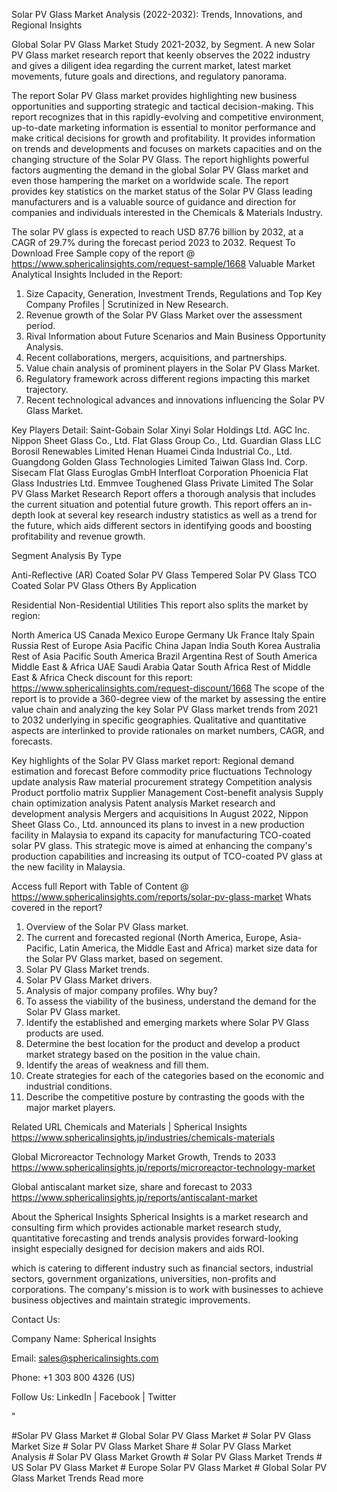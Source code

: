 Solar PV Glass Market Analysis (2022-2032): Trends, Innovations, and Regional Insights
 

Global Solar PV Glass Market Study 2021-2032, by Segment. A new Solar PV Glass market research report that keenly observes the 2022 industry and gives a diligent idea regarding the current market, latest market movements, future goals and directions, and regulatory panorama.

The report Solar PV Glass market provides highlighting new business opportunities and supporting strategic and tactical decision-making. This report recognizes that in this rapidly-evolving and competitive environment, up-to-date marketing information is essential to monitor performance and make critical decisions for growth and profitability. It provides information on trends and developments and focuses on markets capacities and on the changing structure of the Solar PV Glass. The report highlights powerful factors augmenting the demand in the global Solar PV Glass market and even those hampering the market on a worldwide scale. The report provides key statistics on the market status of the Solar PV Glass leading manufacturers and is a valuable source of guidance and direction for companies and individuals interested in the Chemicals & Materials Industry.

The solar PV glass is expected to reach USD 87.76 billion by 2032, at a CAGR of 29.7% during the forecast period 2023 to 2032.
Request To Download Free Sample copy of the report @ https://www.sphericalinsights.com/request-sample/1668
Valuable Market Analytical Insights Included in the Report:

1. Size Capacity, Generation, Investment Trends, Regulations and Top Key Company Profiles | Scrutinized in New Research.
2. Revenue growth of the Solar PV Glass Market over the assessment period.
3. Rival Information about Future Scenarios and Main Business Opportunity Analysis.
4. Recent collaborations, mergers, acquisitions, and partnerships.
5. Value chain analysis of prominent players in the Solar PV Glass Market.
6. Regulatory framework across different regions impacting this market trajectory.
7. Recent technological advances and innovations influencing the Solar PV Glass Market.

Key Players Detail:
Saint-Gobain Solar
Xinyi Solar Holdings Ltd.
AGC Inc.
Nippon Sheet Glass Co., Ltd.
Flat Glass Group Co., Ltd.
Guardian Glass LLC
Borosil Renewables Limited
Henan Huamei Cinda Industrial Co., Ltd.
Guangdong Golden Glass Technologies Limited
Taiwan Glass Ind. Corp.
Sisecam Flat Glass
Euroglas GmbH
Interfloat Corporation
Phoenicia Flat Glass Industries Ltd.
Emmvee Toughened Glass Private Limited
The Solar PV Glass Market Research Report offers a thorough analysis that includes the current situation and potential future growth. This report offers an in-depth look at several key research industry statistics as well as a trend for the future, which aids different sectors in identifying goods and boosting profitability and revenue growth.

Segment Analysis
 By Type

Anti-Reflective (AR) Coated
Solar PV Glass
Tempered Solar PV Glass
TCO Coated Solar PV Glass
Others
By Application

Residential
Non-Residential
Utilities
This report also splits the market by region:

North America
US
Canada
Mexico
Europe
Germany
Uk
France
Italy
Spain
Russia
Rest of Europe
Asia Pacific
China
Japan
India
South Korea
Australia
Rest of Asia Pacific
South America
Brazil
Argentina
Rest of South America
Middle East & Africa
UAE
Saudi Arabia
Qatar
South Africa
Rest of Middle East & Africa
Check discount for this report: https://www.sphericalinsights.com/request-discount/1668
The scope of the report is to provide a 360-degree view of the market by assessing the entire value chain and analyzing the key Solar PV Glass market trends from 2021 to 2032 underlying in specific geographies. Qualitative and quantitative aspects are interlinked to provide rationales on market numbers, CAGR, and forecasts.

Key highlights of the Solar PV Glass market report:
Regional demand estimation and forecast
Before commodity price fluctuations
Technology update analysis
Raw material procurement strategy
Competition analysis
Product portfolio matrix
Supplier Management
Cost-benefit analysis
Supply chain optimization analysis
Patent analysis
Market research and development analysis
Mergers and acquisitions
In August 2022, Nippon Sheet Glass Co., Ltd. announced its plans to invest in a new production facility in Malaysia to expand its capacity for manufacturing TCO-coated solar PV glass. This strategic move is aimed at enhancing the company's production capabilities and increasing its output of TCO-coated PV glass at the new facility in Malaysia.

Access full Report with Table of Content @ https://www.sphericalinsights.com/reports/solar-pv-glass-market
Whats covered in the report?
1. Overview of the Solar PV Glass market.
2. The current and forecasted regional (North America, Europe, Asia-Pacific, Latin America, the Middle East and Africa) market size data for the Solar PV Glass market, based on segement.
3. Solar PV Glass Market trends.
4. Solar PV Glass Market drivers.
5. Analysis of major company profiles.
Why buy?
1. To assess the viability of the business, understand the demand for the Solar PV Glass market.
2. Identify the established and emerging markets where Solar PV Glass products are used.
3. Determine the best location for the product and develop a product market strategy based on the position in the value chain.
4. Identify the areas of weakness and fill them.
5. Create strategies for each of the categories based on the economic and industrial conditions.
6. Describe the competitive posture by contrasting the goods with the major market players.
 

Related URL
Chemicals and Materials | Spherical Insights
https://www.sphericalinsights.jp/industries/chemicals-materials

Global Microreactor Technology Market Growth, Trends to 2033
https://www.sphericalinsights.jp/reports/microreactor-technology-market

Global antiscalant market size, share and forecast to 2033
https://www.sphericalinsights.jp/reports/antiscalant-market

About the Spherical Insights
Spherical Insights is a market research and consulting firm which provides actionable market research study, quantitative forecasting and trends analysis provides forward-looking insight especially designed for decision makers and aids ROI.

which is catering to different industry such as financial sectors, industrial sectors, government organizations, universities, non-profits and corporations. The company's mission is to work with businesses to achieve business objectives and maintain strategic improvements.

Contact Us:

Company Name: Spherical Insights

Email: sales@sphericalinsights.com

Phone: +1 303 800 4326 (US)

Follow Us: LinkedIn | Facebook | Twitter

"

 
#Solar PV Glass Market # Global Solar PV Glass Market # Solar PV Glass Market Size # Solar PV Glass Market Share # Solar PV Glass Market Analysis # Solar PV Glass Market Growth # Solar PV Glass Market Trends # US Solar PV Glass Market # Europe Solar PV Glass Market # Global Solar PV Glass Market Trends
Read more
